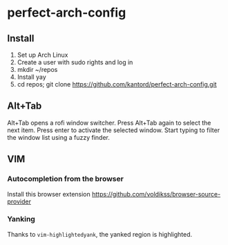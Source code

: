 # perfect-arch-config

## Install

1. Set up Arch Linux
2. Create a user with sudo rights and log in
3. mkdir ~/repos
4. Install yay
5. cd repos; git clone https://github.com/kantord/perfect-arch-config.git

## Alt+Tab

Alt+Tab opens a rofi window switcher. Press Alt+Tab again to select the next
item. Press enter to activate the selected window. Start typing to filter
the window list using a fuzzy finder.

## VIM

### Autocompletion from the browser
Install this browser extension
https://github.com/voldikss/browser-source-provider

### Yanking

Thanks to `vim-highlightedyank`, the yanked region is highlighted.
